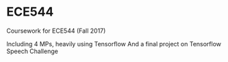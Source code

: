 # ECE544
Coursework for ECE544 (Fall 2017)

Including 4 MPs, heavily using Tensorflow
And a final project on Tensorflow Speech Challenge
